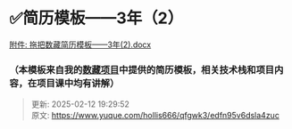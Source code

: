 # ✅简历模板——3年（2）

[附件: 拖把数藏简历模板——3年(2).docx](./attachments/VkhIkfqlKQ_SICMM/拖把数藏简历模板——3年(2).docx)



### （本模板来自我的[数藏项目](https://www.yuque.com/hollis666/qfgwk3/dgolk0cckpb94sia)中提供的简历模板，相关技术栈和项目内容，在项目课中均有讲解）


> 更新: 2025-02-12 19:29:52  
> 原文: <https://www.yuque.com/hollis666/qfgwk3/edfn95v6dsla4zuc>